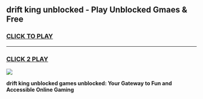 
## drift king unblocked - Play Unblocked Gmaes & Free
<h3>
<a href="https://news.freeplayer.one?title=drift_king_unblocked&ref=16F">CLICK TO PLAY</a></h3>
<hr>

<h3>
<a href="https://news.freeplayer.one?title=drift_king_unblocked&ref=16F">CLICK 2 PLAY</a>
  
</h3>

<a href="https://news.freeplayer.one?title=drift_king_unblocked&ref=16F/"><img src="https://clearcache.store/games.png"></a>


**drift king unblocked games unblocked: Your Gateway to Fun and Accessible Online Gaming**
